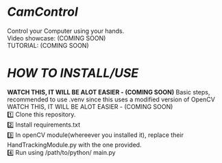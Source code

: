 # *CamControl*

Control your Computer using your hands.      
Video showcase: (COMING SOON)         
TUTORIAL: (COMING SOON)
# *HOW TO INSTALL/USE* 
**WATCH THIS, IT WILL BE ALOT EASIER - (COMING SOON)**
Basic steps, recommended to use .venv since this uses a modified version of OpenCV        
WATCH THIS, IT WILL BE ALOT EASIER - (COMING SOON)           
1️⃣ Clone this repository.      
2️⃣ Install requirements.txt      
3️⃣ In openCV module(whereever you installed it), replace their HandTrackingModule.py with the one provided.      
4️⃣ Run using /path/to/python/ main.py        

